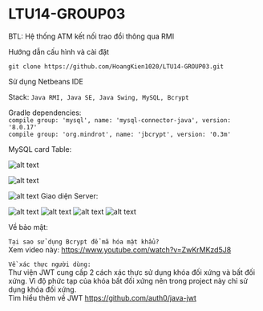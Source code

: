 # LTU14-GROUP03
BTL: Hệ thống ATM kết nối trao đổi thông qua RMI

Hướng dẫn cấu hình và cài đặt

`git clone https://github.com/HoangKien1020/LTU14-GROUP03.git`

Sử dụng Netbeans IDE

Stack: `Java RMI, Java SE, Java Swing, MySQL, Bcrypt`

Gradle dependencies: <br/>
`compile group: 'mysql', name: 'mysql-connector-java', version: '8.0.17'`<br/>
`compile group: 'org.mindrot', name: 'jbcrypt', version: '0.3m'`<br/>

MySQL card Table:

![alt text](https://i.imgur.com/pyhRS3Q.png)

![alt text](https://i.imgur.com/f3bB84f.png)

![alt text](https://i.imgur.com/BgFq7Nj.png)
Giao diện Server:

![alt text](https://i.imgur.com/1gtcRmk.png)
![alt text](https://i.imgur.com/piAjIFq.png)
![alt text](https://i.imgur.com/I8gr4jI.png)
![alt text](https://i.imgur.com/I8gr4jI.png)

Về bảo mật: <br/>

`Tại sao sử dụng Bcrypt để mã hóa mật khẩu?` <br/>
Xem video này: https://www.youtube.com/watch?v=ZwKrMKzd5J8 <br/>

`Về xác thực người dùng:`<br/>
Thư viện JWT cung cấp 2 cách xác thực sử dụng khóa đối xứng và bất đối xứng. Vì độ phức tạp của khóa bất đối xứng nên trong project này chỉ sử dụng khóa đối xứng.<br/>
Tìm hiểu thêm về JWT https://github.com/auth0/java-jwt

